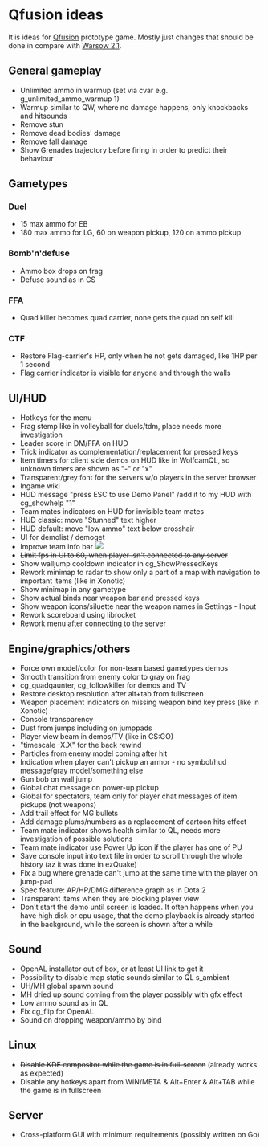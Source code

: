 # Qfusion ideas
It is ideas for <a href="https://github.com/Qfusion/qfusion">Qfusion</a> prototype game. Mostly just changes that should be done in compare with <a href="https://warsow.net">Warsow 2.1</a>.

## General gameplay
* Unlimited ammo in warmup (set via cvar e.g. g_unlimited_ammo_warmup 1) 
* Warmup similar to QW, where no damage happens, only knockbacks and hitsounds
* Remove stun
* Remove dead bodies' damage
* Remove fall damage
* Show Grenades trajectory before firing in order to predict their behaviour

## Gametypes

### Duel
* 15 max ammo for EB
* 180 max ammo for LG, 60 on weapon pickup, 120 on ammo pickup

### Bomb'n'defuse
* Ammo box drops on frag
* Defuse sound as in CS

### FFA
* Quad killer becomes quad carrier, none gets the quad on self kill

### CTF
* Restore Flag-carrier's HP, only when he not gets damaged, like 1HP per 1 second
* Flag carrier indicator is visible for anyone and through the walls

## UI/HUD
* Hotkeys for the menu
* Frag stemp like in volleyball for duels/tdm, place needs more investigation
* Leader score in DM/FFA on HUD
* Trick indicator as complementation/replacement for pressed keys
* Item timers for client side demos on HUD like in WolfcamQL, so unknown timers are shown as "-" or "x"
* Transparent/grey font for the servers w/o players in the server browser
* Ingame wiki
* HUD message "press ESC to use Demo Panel" /add it to my HUD with cg_showhelp "1"
* Team mates indicators on HUD for invisible team mates
* HUD classic: move "Stunned" text higher
* HUD default: move "low ammo" text below crosshair
* UI for demolist / demoget
* Improve team info bar <img src="images/ql_team_info.png" />
* ~~Limit fps in UI to 60, when player isn't connected to any server~~
* Show walljump cooldown indicator in cg_ShowPressedKeys
* Rework minimap to radar to show only a part of a map with navigation to important items (like in Xonotic)
* Show minimap in any gametype
* Show actual binds near weapon bar and pressed keys
* Show weapon icons/siluette near the weapon names in Settings - Input
* Rework scoreboard using librocket
* Rework menu after connecting to the server 

## Engine/graphics/others
* Force own model/color for non-team based gametypes demos
* Smooth transition from enemy color to gray on frag
* cg_quadqaunter, cg_followkiller for demos and TV
* Restore desktop resolution after alt+tab from fullscreen
* Weapon placement indicators on missing weapon bind key press (like in Xonotic)
* Console transparency
* Dust from jumps including on jumppads
* Player view beam in demos/TV (like in CS:GO)
* "timescale -X.X" for the back rewind
* Particles from enemy model coming after hit
* Indication when player can't pickup an armor - no symbol/hud message/gray model/something else
* Gun bob on wall jump
* Global chat message on power-up pickup
* Global for spectators, team only for player chat messages of item pickups (not weapons)
* Add trail effect for MG bullets
* Add damage plums/numbers as a replacement of cartoon hits effect
* Team mate indicator shows health similar to QL, needs more investigation of possible solutions
* Team mate indicator use Power Up icon if the player has one of PU
* Save console input into text file in order to scroll through the whole history (az it was done in ezQuake)
* Fix a bug where grenade can't jump at the same time with the player on jump-pad
* Spec feature: AP/HP/DMG difference graph as in Dota 2
* Transparent items when they are blocking player view
* Don't start the demo until screen is loaded. It often happens when you have high disk or cpu usage, that the demo playback is already started in the background, while the screen is shown after a while

## Sound
* OpenAL installator out of box, or at least UI link to get it
* Possibility to disable map static sounds similar to QL s_ambient
* UH/MH global spawn sound
* MH dried up sound coming from the player possibly with gfx effect
* Low ammo sound as in QL
* Fix cg_flip for OpenAL
* Sound on dropping weapon/ammo by bind

## Linux
* ~~Disable KDE compositor while the game is in full-screen~~ (already works as expected)
* Disable any hotkeys apart from WIN/META & Alt+Enter & Alt+TAB while the game is in fullscreen

## Server
* Cross-platform GUI with minimum requirements (possibly written on Go)
